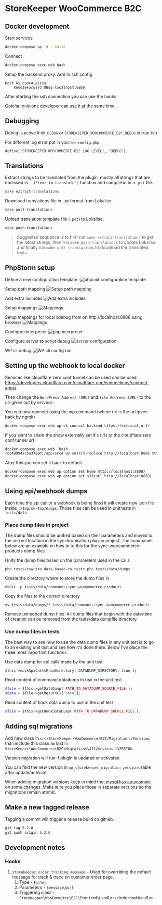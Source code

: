 # StoreKeeper WooCommerce B2C

## Docker development

Start services

```bash
docker-compose up -d --build
```

Connect

```bash
docker-compose exec web bash
```

Setup the backend proxy. Add to ssh config:

```
Host b1.code4.pizza
    RemoteForward 8888 localhost:8888
```
After starting the ssh connection you can use the hooks.

Gotcha: only one developer can use it at the same time.

## Debugging

Debug is active if `WP_DEBUG` or `STOREKEEPER_WOOCOMMERCE_B2C_DEBUG` is true-ish


For different log error put in your `wp-config.php` 

```
define('STOREKEEPER_WOOCOMMERCE_B2C_LOG_LEVEL', 'DEBUG');
```

## Translations
Extract strings to be translated from the plugin, mostly all strings that are enclosed in `__("text to translate")` function and compile in in a `.pot` file.
```bash
make extract-translations
```

Download translations file in `.po` format from Lokalise.
```bash
make pull-translations
```

Upload translation template file (`.pot`) to Lokalise.
```bash
make push-translations
```

> Suggested sequence is to first run `make extract-translations` to get the latest strings, then run `make push-translations` to update Lokalise, and finally run `make pull-translations` to download the translated texts.

## PhpStorm setup

Define a new configuration template:
![phpunit configuration template](./phpunit-config.png)

Setup path mapping
![Setup path mapping](./phpunit-path-mapping.png)

Add extra includes
![Add extra includes](./extra-includes.png)

Setup mappings
![Mappings](./extra-includes-mappings.png)

Setup mappings for local xdebug from on http://localhost:8888 using browser
![Mappings](./server-mapping.png)

Configure interpreter
![php interpreter](./interpreter-config.png)

Configure server to script debug
![server configuration](./docker-server-config.png)

WP cli debug
![WP cli config run](./wp-cli-config.png)

## Setting up the webhook to local docker


Services like cloudflare zero conf tunnel can be used  can be used.
https://developers.cloudflare.com/cloudflare-one/connections/connect-apps/

Then change the `WordPress Address (URL)` and `Site Address (URL)` to the url given out by service.

You can now connect using the wp command (where url is the url given back by ngrok)
```bash
docker-compose exec web wp sk connect-backend https://extranal_url/
```

If you want to share the show externally set it's urls to the cloudflare zero conf tunnel url
```bash
docker-compose exec web  bash
root@8942cbe3780d:/app/src# wp search-replace http://localhost:8888 https://extranal_url/ --all-tables
```

After this you can set it back to default.
```bash
docker-compose exec web wp option set home http://localhost:8888/
docker-compose exec web wp option set siteurl http://localhost:8888/
```

## Using api/webhook dumps

Each time the api call or a webhook is being fired 
it will create new json file inside `./tmp/sk-tmp/dumps`. 
Those files can be used in unit tests in `tests/data`

### Place dump files in project

The dump files should be unified based on their parameters and moved to the correct location in the synchronisation plug-in project. The commands below are an example on how to to this for the sync-woocommerce-products dump files.

Unify the dump files based on the parameters used in the calls

`php tests/rewrite-data-based-on-tests.php tests/data/dumps`

Create the directory where to store the dump files in

`mkdir -p tests/data/commands/sync-woocommerce-products`

Copy the files to the correct directory

`mv tests/data/dumps/* tests/data/commands/sync-woocommerce-products`

Remove unneeded dump files. All dump files that begin with the date/time of creation can be removed from the tests/data dumpfile directory.

### Use dump files in tests

The best way to see how to use the data dump files in any unit test is to go to an existing unit test and see how it's done there. Below I've place the three most important functions.

Use data dump for api calls made by the unit test

`$this->mockApiCallsFromDirectory( DATADUMP_DIRECTORY, true );`

Read content of command datadump to use in the unit test

```php
$file = $this->getDataDump( PATH_TO_DATADUMP_SOURCE_FILE );
$data = $file->getReturn()['data'];
```
Read content of hook data dump to use in the unit test
```php
$file = $this->getHookDataDump( PATH_TO_DATADUMP_SOURCE_FILE );
```

## Adding sql migrations

Add new class in `src/StoreKeeper/WooCommerce/B2C/Migrations/Versions` than include this class as last in 
`StoreKeeper\WooCommerce\B2C\Migrations\AllVersions::VERSION`.

Version migration will run if plugin is updated or activated.

You can find the new version in `wp_storekeeper_migration_versions` table after update/activate.

When adding  migration versions keep in mind that [mysql has autocommit](https://dev.mysql.com/doc/refman/8.0/en/implicit-commit.html) 
on some changes. Make sure you place those in separate versions so the migrations remain atomic. 

## Make a new tagged release

Tagging a commit will trigger a release build on github.

```bash
git tag 5.2.0
git push origin 5.2.0
```
## Development notes

### Hooks
1. `storekeeper_order_tracking_message` - Used for overriding the default message for track & trace on customer order page.
   1. Type - `Filter`
   2. Parameters - `$message`,`$url`
   3. Triggering class - `StoreKeeper\WooCommerce\B2C\Frontend\Handlers\OrderHookHandler`
